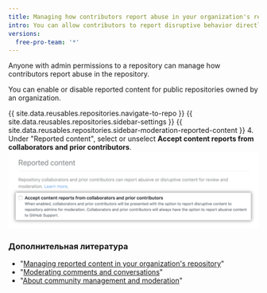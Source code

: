 ```yaml
---
title: Managing how contributors report abuse in your organization's repository
intro: You can allow contributors to report disruptive behavior directly to repository maintainers.
versions:
  free-pro-team: '*'
---
```


Anyone with admin permissions to a repository can manage how contributors report abuse in the repository.

You can enable or disable reported content for public repositories owned by an organization.

{{ site.data.reusables.repositories.navigate-to-repo }}
{{ site.data.reusables.repositories.sidebar-settings }}
{{ site.data.reusables.repositories.sidebar-moderation-reported-content }}
4. Under "Reported content", select or unselect **Accept content reports from collaborators and prior contributors**. ![Checkbox for opting into or out of reported content for a repository](/assets/images/help/repository/reported-content-opt-in-checkbox.png)

### Дополнительная литература

- "[Managing reported content in your organization's repository](/github/building-a-strong-community/managing-reported-content-in-your-organizations-repository)"
- "[Moderating comments and conversations](/github/building-a-strong-community/moderating-comments-and-conversations)"
- "[About community management and moderation](/github/building-a-strong-community/about-community-management-and-moderation)"
